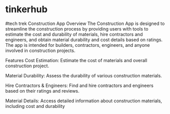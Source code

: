 # tinkerhub
#tech trek
Construction App
Overview
The Construction App is designed to streamline the construction process by providing users with tools to estimate the cost and durability of materials, hire contractors and engineers, and obtain material durability and cost details based on ratings. The app is intended for builders, contractors, engineers, and anyone involved in construction projects.

Features
Cost Estimation: Estimate the cost of materials and overall construction project.

Material Durability: Assess the durability of various construction materials.

Hire Contractors & Engineers: Find and hire contractors and engineers based on their ratings and reviews.

Material Details: Access detailed information about construction materials, including cost and durability
